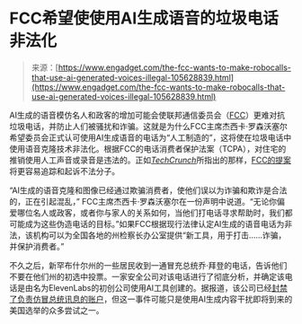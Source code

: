 <!--yml

类别：未分类

日期：2024年05月27日14:28:42

-->

# FCC希望使使用AI生成语音的垃圾电话非法化

> 来源：[https://www.engadget.com/the-fcc-wants-to-make-robocalls-that-use-ai-generated-voices-illegal-105628839.html](https://www.engadget.com/the-fcc-wants-to-make-robocalls-that-use-ai-generated-voices-illegal-105628839.html)

AI生成的语音模仿名人和政客的增加可能会使联邦通信委员会（[FCC](https://www.engadget.com/fcc-blocks-robocall-middleman-one-eye-from-future-campaigns-211509369.html)）更难对抗垃圾电话，并防止人们被骚扰和诈骗。这就是为什么FCC主席杰西卡·罗森沃塞尔希望委员会正式认可使用AI生成语音的电话为“人工制造的”，这将使在垃圾电话中使用语音克隆技术非法化。根据FCC的电话消费者保护法案（TCPA），对住宅的推销使用人工声音或录音是违法的。正如[*TechCrunch*](https://techcrunch.com/2024/01/31/fcc-moves-to-outlaw-ai-generated-robocalls/)所指出的那样，[FCC的提案](https://www.fcc.gov/document/fcc-chairwoman-make-ai-voice-generated-robocalls-illegal)将更容易追踪和起诉不法分子。

“AI生成的语音克隆和图像已经通过欺骗消费者，使他们误以为诈骗和欺诈是合法的，正在引起混乱，” FCC主席杰西卡·罗森沃塞尔在一份声明中说道。“无论你偏爱哪位名人或政客，或者你与家人的关系如何，当他们打电话寻求帮助时，我们都可能成为这些伪造电话的目标。”如果FCC根据现行法律认定AI生成的语音电话为非法，该机构可以为全国各地的州检察长办公室提供“新工具，用于打击……诈骗，并保护消费者。”

不久之后，新罕布什尔州的一些居民收到一通冒充总统乔·拜登的电话，告诉他们不要在他们州的初选中投票。一家安全公司对该电话进行了彻底分析，并确定该电话是由名为ElevenLabs的初创公司使用AI工具创建的。据报道，该公司已经[封禁了负责仿冒总统讯息的账户](https://www.engadget.com/elevenlabs-reportedly-banned-the-account-that-deepfaked-bidens-voice-with-its-ai-tools-083355975.html)，但这一事件可能只是使用AI生成内容干扰即将到来的美国选举的众多尝试之一。
